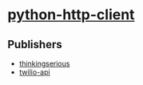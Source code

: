 # [python-http-client](https://pypi.org/project/python-http-client)



## Publishers
- [thinkingserious](https://pypi.org/user/thinkingserious)
- [twilio-api](https://pypi.org/user/twilio-api)

